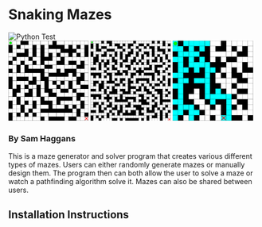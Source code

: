 # Snaking Mazes
![Python Test](https://github.com/samhaggans/snaking-mazes/actions/workflows/python-test.yml/badge.svg?branch=master)
<br>
<img src="maze_images/maze-1.png" width="32%">
<img src="maze_images/maze-2.png" width="32%">
<img src="maze_images/solving-maze.png" width="32%">

### By Sam Haggans
This is a maze generator and solver program that creates various different types of mazes. Users can either randomly generate mazes or manually design them. The program then can both allow the user to solve a maze or watch a pathfinding algorithm solve it. Mazes can also be shared between users.

## Installation Instructions

